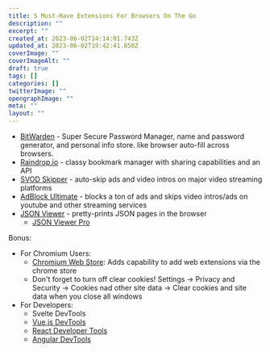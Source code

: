 ```yaml
---
title: 5 Must-Have Extensions For Browsers On The Go
description: ""
excerpt: ""
created_at: 2023-06-02T14:14:01.743Z
updated_at: 2023-06-02T19:42:41.850Z
coverImage: ""
coverImageAlt: ""
draft: true
tags: []
categories: []
twitterImage: ""
opengraphImage: ""
meta: ""
layout: ""
---
```


<tldr>

* [BitWarden](https://bitwarden.com/) - Super Secure Password Manager, name and password generator, and personal info store. like browser auto-fill across browsers.
* [Raindrop.io](Raindrop.io) - classy bookmark manager with sharing capabilities and an API
* [SVOD Skipper](https://www.vodextended.com/skipper) - auto-skip ads and video intros on major video streaming platforms
* [AdBlock Ultimate](https://adblockultimate.net/browsers) - blocks a ton of ads and skips video intros/ads on youtube and other streaming services
* [JSON Viewer](https://github.com/tulios/json-viewer) - pretty-prints JSON pages in the browser
  * [JSON Viewer Pro](https://chrome.google.com/webstore/detail/json-viewer-pro/eifflpmocdbdmepbjaopkkhbfmdgijcc)

Bonus:

* For Chromium Users:
  * [Chromium Web Store](https://github.com/NeverDecaf/chromium-web-store): Adds capability to add web extensions via the chrome store
  * Don't forget to turn off clear cookies! Settings -> Privacy and Security -> Cookies nad other site data -> Clear cookies and site data when you close all windows
* For Developers:
  * Svelte DevTools
  * [Vue.js DevTools](https://devtools.vuejs.org/)
  * [React Developer Tools](https://chrome.google.com/webstore/detail/react-developer-tools/fmkadmapgofadopljbjfkapdkoienihi)
  * [Angular DevTools](https://angular.io/guide/devtools)

</tldr>